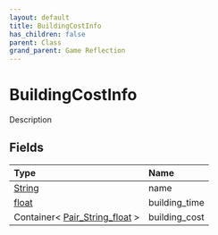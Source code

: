 ```yaml
---
layout: default
title: BuildingCostInfo
has_children: false
parent: Class
grand_parent: Game Reflection
---
```

# BuildingCostInfo
Description 

## Fields

| Type | Name |
|:----------|:--------------|
| [String](/riftbreaker-wiki/docs/game-reflection/components/string/) | name |
| [float](/riftbreaker-wiki/docs/game-reflection/components/float/) | building_time |
| Container< [Pair_String_float](/riftbreaker-wiki/docs/game-reflection/classes/pair__string_float/) > | building_cost |

